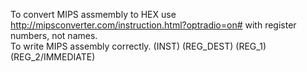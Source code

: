 To convert MIPS assmembly to HEX use http://mipsconverter.com/instruction.html?optradio=on# with register numbers, not names.  
To write MIPS assembly correctly. (INST) (REG_DEST) (REG_1) (REG_2/IMMEDIATE)
